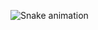 ![Snake animation](https://github.com/{{kkristene3}}/{{your_username}}/blob/output/github-contribution-grid-snake.svg)
